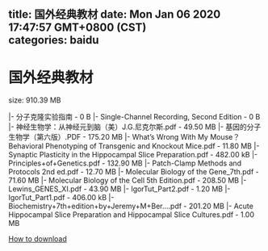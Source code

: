 
title: 国外经典教材
date: Mon Jan 06 2020 17:47:57 GMT+0800 (CST)    
categories: baidu
---

# 国外经典教材
size: 910.39 MB
 
 
|- 分子克隆实验指南 - 0 B
|- Single-Channel Recording, Second Edition - 0 B
|- 神经生物学：从神经元到脑（美）J.G.尼克尔斯.pdf - 49.50 MB
|- 基因的分子生物学（第六版）.PDF - 175.20 MB
|- What’s Wrong With My Mouse？Behavioral Phenotyping of Transgenic and Knockout Mice.pdf - 11.80 MB
|- Synaptic Plasticity in the Hippocampal Slice Preparation.pdf - 482.00 kB
|- Principles+of+Genetics.pdf - 132.90 MB
|- Patch-Clamp Methods and Protocols 2nd ed.pdf - 12.70 MB
|- Molecular Biology of the Gene_7th.pdf - 71.60 MB
|- Molecular Biology of the Cell 5th Edition.pdf - 208.50 MB
|- Lewins_GENES_XI.pdf - 43.90 MB
|- IgorTut_Part2.pdf - 1.20 MB
|- IgorTut_Part1.pdf - 406.00 kB
|- Biochemistry+7th+edition+by+Jeremy+M+Ber....pdf - 201.20 MB
|- Acute Hippocampal Slice Preparation and Hippocampal Slice Cultures.pdf - 1.00 MB

[How to download](https://bpcam.bemobtrk.com/go/2ceec3aa-1ca2-46d6-b9ff-aaa5c184517c?jno=4483)